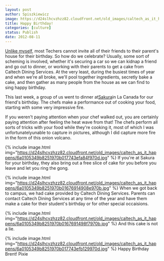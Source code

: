 ```yaml
---
layout: post
author: Spiszkiewicz
image: https://d24slhcvzhzz82.cloudfront.net/old_images/caltech_as_it_happens/6a0105349b8251970b016769148b9b970b.jpg
title: Happy Birthday! 
categories: [culture]
status: Publish
date: 2012-08-11
---
```


<a href="https://caltech.typepad.com/caltech_as_it_happens/2012/06/beaches-and-barbeques.html" target="_self">Unlike myself</a>, most Techers cannot invite all of their friends to their parent's house for their birthday. So how do we celebrate?
Usually, some sort of scheming is involved, whether it's securing a car so we can kidnap a friend and go out to dinner, or working with their parents to get a cake from Caltech Dining Services. At the very least, during the busiest times of year and when we're all broke, we'll pool together ingredients, secretly bake a cake, and then gather as many people from the house as we can find to sing happy birthday.

This last week, a group of us went to dinner at<a href="https://sakurasteakhouse.com/" target="_self">Sakura</a>in La Canada for our friend's birthday. The chefs make a performance out of cooking your food, starting with some very impressive fire.

If you weren't paying attention when your chef walked out, you are certainly paying attention after feeling the heat wave from that! The chefs perform all sorts of tricks with your food while they're cooking it, most of which I was unfortunatelyunable to capture in pictures, although I did capture more fire in the form of this onion volcano.


{% include image.html img="https://d24slhcvzhzz82.cloudfront.net/old_images/caltech_as_it_happens/6a0105349b8251970b017743efa84f970d.jpg" %}
If you're at Sakura for your birthday, they also bring out a free slice of cake for you before you leave and let you ring the gong.


{% include image.html img="https://d24slhcvzhzz82.cloudfront.net/old_images/caltech_as_it_happens/6a0105349b8251970b01676914908e970b.jpg" %}
When we got back to campus, we had cake provided by Caltech Dining Services. Parents can contact Caltech Dining Services at any time of the year and have them make a cake for their student's birthday or for other special occaisions.


{% include image.html img="https://d24slhcvzhzz82.cloudfront.net/old_images/caltech_as_it_happens/6a0105349b8251970b0167691498f7970b.jpg" %}
And this cake is not a lie.


{% include image.html img="https://d24slhcvzhzz82.cloudfront.net/old_images/caltech_as_it_happens/6a0105349b8251970b017743efb129970d.jpg" %}
Happy Birthday Brent!
Pixie
